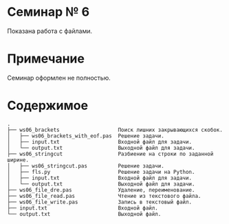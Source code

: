 # Семинар № 6

Показана работа с файлами.

# Примечание

Семинар оформлен не полностью.

# Содержимое
    .
    ├── ws06_brackets                   Поиск лишних закрывающихся скобок.
    │   ├── ws06_brackets_with_eof.pas  Решение задачи. 
    │   ├── input.txt                   Входной файл для задачи.
    │   └── output.txt                  Выходной файл для задачи.
    ├── ws06_stringcut                  Pазбиение на строки по заданной ширине. 
    │   ├── ws06_stringcut.pas          Решение задачи.
    │   ├── fls.py                      Решение задачи на Python.
    │   ├── input.txt                   Входной файл для задачи.
    │   └── output.txt                  Выходной файл для задачи.
    ├── ws06_file_dre.pas               Удаление, переименование. 
    ├── ws06_file_read.pas              Чтение из текстового файла. 
    ├── ws06_file_write.pas             Запись в текстовый файл. 
    ├── input.txt                       Входной файл.
    └── output.txt                      Выходной файл.

